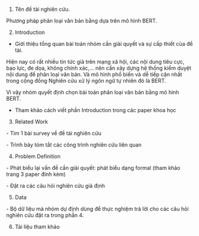 1. Tên đề tài nghiên cứu.

Phương pháp phân loại văn bản bằng dựa trên mô hình BERT.

2. Introduction

- Giới thiệu tổng quan bài toán nhóm cần giải quyết và sự cấp thiết của đề tài.

Hiện nay có rất nhiều tin tức giả trên mạng xã hội, các nội dung tiêu cực, bạo lực, đe dọa, không chính xác,... nên cần xây dựng hệ thống kiểm duyệt nội dung để phân loại văn bản. Và mô hình phổ biến và dễ tiếp cận nhất trong cộng đồng Nghiên cứu xử lý ngôn ngữ tự nhiên đó là BERT.

Vì vậy nhóm quyết định chọn bài toán phân loại văn bản bằng mô hình BERT.

- Tham khảo cách viết phần Introduction trong các paper khoa học



3. Related Work

\- Tìm 1 bài survey về đề tài nghiên cứu

\- Trình bày tóm tắt các công trình nghiên cứu liên quan

4. Problem Definition

\- Phát biểu lại vấn đề cần giải quyết: phát biểu dạng formal (tham khảo trang 3 paper đính kèm)

\- Đặt ra các câu hỏi nghiên cứu giả định

5. Data

\- Bộ dữ liệu mà nhóm dự định dùng để thực nghiệm trả lời cho các câu hỏi nghiên cứu đặt ra trong phần 4.

6. Tài liệu tham khảo